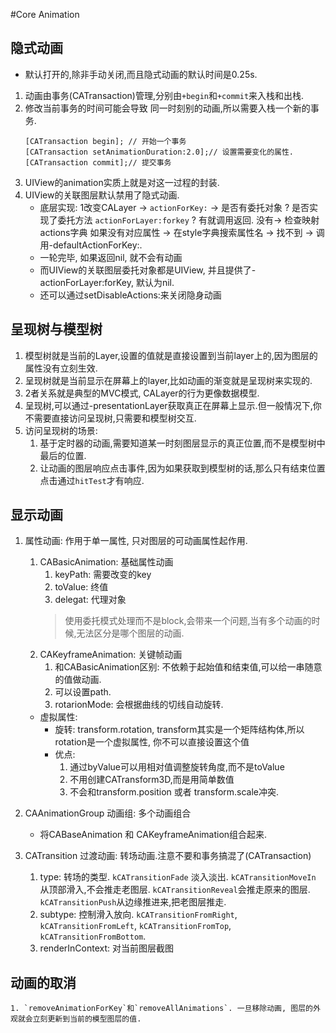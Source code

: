 #Core Animation

## 隐式动画

- 默认打开的,除非手动关闭,而且隐式动画的默认时间是0.25s.
1. 动画由事务(CATransaction)管理,分别由`+begin`和`+commit`来入栈和出栈.
2. 修改当前事务的时间可能会导致 同一时刻别的动画,所以需要入栈一个新的事务.
	```
	[CATransaction begin]; // 开始一个事务
	[CATransaction setAnimationDuration:2.0];// 设置需要变化的属性.
	[CATransaction commit];// 提交事务
	```
3. UIView的animation实质上就是对这一过程的封装.
4. UIView的关联图层默认禁用了隐式动画.
	- 底层实现: 1改变CALayer -> `actionForKey:` -> 是否有委托对象 ? 是否实现了委托方法 `actionForLayer:forkey` ? 有就调用返回. 没有-> 检查映射actions字典 如果没有对应属性 -> 在style字典搜索属性名 -> 找不到 -> 调用-defaultActionForKey:.
	- 一轮完毕, 如果返回nil, 就不会有动画
	- 而UIView的关联图层委托对象都是UIView, 并且提供了-actionForLayer:forKey, 默认为nil.
	- 还可以通过setDisableActions:来关闭隐身动画
## 呈现树与模型树
1. 模型树就是当前的Layer,设置的值就是直接设置到当前layer上的,因为图层的属性没有立刻生效.
2. 呈现树就是当前显示在屏幕上的layer,比如动画的渐变就是呈现树来实现的.
3. 2者关系就是典型的MVC模式, CALayer的行为更像数据模型.
4. 呈现树,可以通过-presentationLayer获取真正在屏幕上显示.但一般情况下,你不需要直接访问呈现树,只需要和模型树交互.
5. 访问呈现树的场景:
	1. 基于定时器的动画,需要知道某一时刻图层显示的真正位置,而不是模型树中最后的位置.
	2. 让动画的图层响应点击事件,因为如果获取到模型树的话,那么只有结束位置点击通过`hitTest`才有响应.


## 显示动画
1. 属性动画: 作用于单一属性, 只对图层的可动画属性起作用.
	1. CABasicAnimation: 基础属性动画
		1. keyPath: 需要改变的key
		2. toValue: 终值
		3. delegat: 代理对象
		> 使用委托模式处理而不是block,会带来一个问题,当有多个动画的时候,无法区分是哪个图层的动画.
	2. CAKeyframeAnimation: 关键帧动画
		1. 和CABasicAnimation区别: 不依赖于起始值和结束值,可以给一串随意的值做动画.
		2. 可以设置path.
		3. rotarionMode: 会根据曲线的切线自动旋转.
	-  虚拟属性:
		- 旋转: transform.rotation, transform其实是一个矩阵结构体,所以rotation是一个虚拟属性, 你不可以直接设置这个值
		- 优点: 
			1. 通过byValue可以用相对值调整旋转角度,而不是toValue
			2. 不用创建CATransform3D,而是用简单数值
			3. 不会和transform.position 或者 transform.scale冲突.

2. CAAnimationGroup 动画组: 多个动画组合
	- 将CABaseAnimation 和 CAKeyframeAnimation组合起来.

3. CATransition 过渡动画: 转场动画.注意不要和事务搞混了(CATransaction)
	1. type: 转场的类型. `kCATransitionFade` 淡入淡出. `kCATransitionMoveIn` 从顶部滑入,不会推走老图层.  `kCATransitionReveal`会推走原来的图层. `kCATransitionPush`从边缘推进来,把老图层推走.
	2. subtype: 控制滑入放向. `kCATransitionFromRight`, `kCATransitionFromLeft`, `kCATransitionFromTop`, `kCATransitionFromBottom`.
	3. renderInContext: 对当前图层截图

## 动画的取消 
	1. `removeAnimationForKey`和`removeAllAnimations`. 一旦移除动画, 图层的外观就会立刻更新到当前的模型图层的值.


